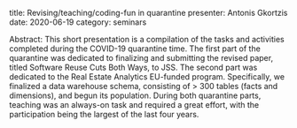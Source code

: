 title: Revising/teaching/coding-fun in quarantine 
presenter: Antonis Gkortzis
date: 2020-06-19
category: seminars

Abstract: This short presentation is a compilation of the tasks and activities completed during the COVID-19 quarantine time. The first part of the quarantine was dedicated to finalizing and submitting the revised paper, titled Software Reuse Cuts Both Ways, to JSS. The second part was dedicated to the Real Estate Analytics EU-funded program. Specifically, we finalized a data warehouse schema, consisting of > 300 tables (facts and dimensions), and begun its population. During both quarantine parts, teaching was an always-on task and required a great effort, with the participation being the largest of the last four years.
